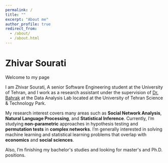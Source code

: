 ```yaml
---
permalink: /
title: ""
excerpt: "About me"
author_profile: true
redirect_from: 
  - /about/
  - /about.html
---
```


# Zhivar Sourati


Welcome to my page

I am Zhivar Sourati, A senior Software Engineering student at the University of Tehran, and I work as a research assistant under the supervision of [Dr. Bahrak](https://ece.ut.ac.ir/en/~bahrak) at the Data Analysis Lab located at the University of Tehran Science & Technology Park.


My research interest covers many areas such as **Social Network Analysis**, **Natural Language Processing**, and **Statistical Inference**. Currently, I’m studying **non-parametric** approaches in hypothesis testing and **permutation tests** in **complex networks**. I’m generally interested in solving machine learning and statistical learning problems that overlap with **economics** and **social sciences**.


Also, I’m finishing my bachelor's studies and looking for master's and Ph.D. positions.